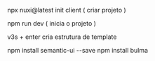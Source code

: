 npx nuxi@latest init client ( criar projeto )

npm run dev ( inicia o projeto )

v3s + enter cria estrutura de template

npm install semantic-ui --save
npm install bulma